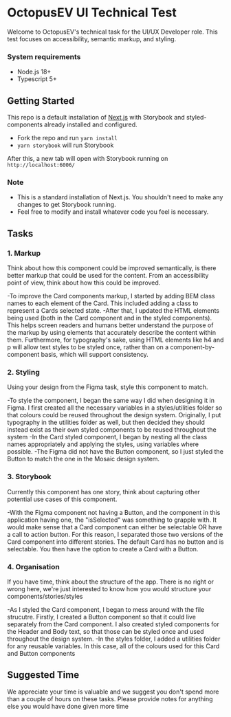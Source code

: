 # OctopusEV UI Technical Test

Welcome to OctopusEV's technical task for the UI/UX Developer role. This test focuses on accessibility, semantic markup, and styling.

### System requirements
- Node.js 18+
- Typescript 5+

## Getting Started

This repo is a default installation of [Next.js](https://nextjs.org/) with Storybook and styled-components already installed and configured.

- Fork the repo and run `yarn install`
- `yarn storybook` will run Storybook

After this, a new tab will open with Storybook running on `http://localhost:6006/`

### Note
- This is a standard installation of Next.js. You shouldn't need to make any changes to get Storybook running.
- Feel free to modify and install whatever code you feel is necessary.

## Tasks

### 1. Markup
Think about how this component could be improved semantically, is there better markup that could be used for the content. From an accessibility point of view, think about how this could be improved.

-To improve the Card components markup, I started by adding BEM class names to each element of the Card. This included adding a class to represent a Cards selected state. 
-After that, I updated the HTML elements being used (both in the Card component and in the styled components). This helps screen readers and humans better understand the purpose of the markup by using elements that accurately describe the content within them. Furthermore, for typography's sake, using HTML elements like h4 and p will allow text styles to be styled once, rather than on a component-by-component basis, which will support consistency.

### 2. Styling
Using your design from the Figma task, style this component to match. 

-To style the component, I began the same way I did when designing it in Figma. I first created all the necessary variables in a styles/utilities folder so that colours could be reused throughout the design system. Originally, I put typography in the utilities folder as well, but then decided they should instead exist as their own styled components to be reused throughout the system
-In the Card styled component, I began by nesting all the class names appropriately and applying the styles, using variables where possible. 
-The Figma did not have the Button component, so I just styled the Button to match the one in the Mosaic design system.

### 3. Storybook
Currently this component has one story, think about capturing other potential use cases of this component.

-With the Figma component not having a Button, and the component in this application having one, the "isSelected" was something to grapple with. It would make sense that a Card component can either be selectable OR have a call to action button. For this reason, I separated those two versions of the Card component into different stories. The default Card has no button and is selectable. You then have the option to create a Card with a Button.  

### 4. Organisation
If you have time, think about the structure of the app. There is no right or wrong here, we're just interested to know how you would structure your components/stories/styles

-As I styled the Card component, I began to mess around with the file strucutre. Firstly, I created a Button component so that it could live separately from the Card component. I also created styled components for the Header and Body text, so that those can be styled once and used throughout the design system. 
-In the styles folder, I added a utilities folder for any reusable variables. In this case, all of the colours used for this Card and Button components

## Suggested Time
We appreciate your time is valuable and we suggest you don't spend more than a couple of hours on these tasks. Please provide notes for anything else you would have done given more time